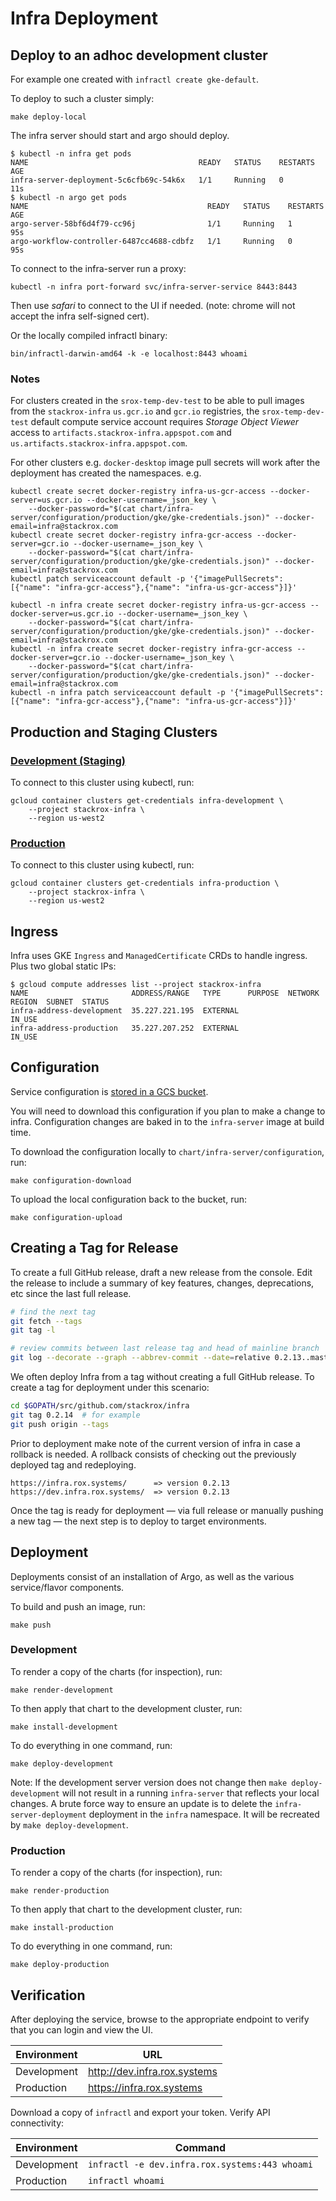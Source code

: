 # Infra Deployment

## Deploy to an adhoc development cluster

For example one created with `infractl create gke-default`.

To deploy to such a cluster simply:

```
make deploy-local
```

The infra server should start and argo should deploy.

```
$ kubectl -n infra get pods
NAME                                      READY   STATUS    RESTARTS   AGE
infra-server-deployment-5c6cfb69c-54k6x   1/1     Running   0          11s
$ kubectl -n argo get pods
NAME                                        READY   STATUS    RESTARTS   AGE
argo-server-58bf6d4f79-cc96j                1/1     Running   1          95s
argo-workflow-controller-6487cc4688-cdbfz   1/1     Running   0          95s
```

To connect to the infra-server run a proxy:

```
kubectl -n infra port-forward svc/infra-server-service 8443:8443
```

Then use *safari* to connect to the UI if needed. (note: chrome will not accept
the infra self-signed cert).

Or the locally compiled infractl binary:

```
bin/infractl-darwin-amd64 -k -e localhost:8443 whoami
```

### Notes

For clusters created in the `srox-temp-dev-test` to be able to pull images from
the `stackrox-infra` `us.gcr.io` and `gcr.io` registries, the
`srox-temp-dev-test` default compute service account requires *Storage Object Viewer* access to
`artifacts.stackrox-infra.appspot.com` and
`us.artifacts.stackrox-infra.appspot.com`.

For other clusters e.g. `docker-desktop` image pull secrets will work after the
deployment has created the namespaces. e.g.

```
kubectl create secret docker-registry infra-us-gcr-access --docker-server=us.gcr.io --docker-username=_json_key \
    --docker-password="$(cat chart/infra-server/configuration/production/gke/gke-credentials.json)" --docker-email=infra@stackrox.com
kubectl create secret docker-registry infra-gcr-access --docker-server=gcr.io --docker-username=_json_key \
    --docker-password="$(cat chart/infra-server/configuration/production/gke/gke-credentials.json)" --docker-email=infra@stackrox.com
kubectl patch serviceaccount default -p '{"imagePullSecrets": [{"name": "infra-gcr-access"},{"name": "infra-us-gcr-access"}]}'

kubectl -n infra create secret docker-registry infra-us-gcr-access --docker-server=us.gcr.io --docker-username=_json_key \
    --docker-password="$(cat chart/infra-server/configuration/production/gke/gke-credentials.json)" --docker-email=infra@stackrox.com
kubectl -n infra create secret docker-registry infra-gcr-access --docker-server=gcr.io --docker-username=_json_key \
    --docker-password="$(cat chart/infra-server/configuration/production/gke/gke-credentials.json)" --docker-email=infra@stackrox.com
kubectl -n infra patch serviceaccount default -p '{"imagePullSecrets": [{"name": "infra-gcr-access"},{"name": "infra-us-gcr-access"}]}'
```

## Production and Staging Clusters

### [Development (Staging)](https://console.cloud.google.com/kubernetes/clusters/details/us-west2/infra-development?project=stackrox-infra&organizationId=847401270788)

To connect to this cluster using kubectl, run:

```
gcloud container clusters get-credentials infra-development \
    --project stackrox-infra \
    --region us-west2
```

### [Production](https://console.cloud.google.com/kubernetes/clusters/details/us-west2/infra-production?project=stackrox-infra&organizationId=847401270788)

To connect to this cluster using kubectl, run:

```
gcloud container clusters get-credentials infra-production \
    --project stackrox-infra \
    --region us-west2
```

## Ingress

Infra uses GKE `Ingress` and `ManagedCertificate` CRDs to handle ingress. Plus two global static IPs:

```
$ gcloud compute addresses list --project stackrox-infra
NAME                       ADDRESS/RANGE   TYPE      PURPOSE  NETWORK  REGION  SUBNET  STATUS
infra-address-development  35.227.221.195  EXTERNAL                                    IN_USE
infra-address-production   35.227.207.252  EXTERNAL                                    IN_USE
```

## Configuration

Service configuration is [stored in a GCS bucket](https://console.cloud.google.com/storage/browser/infra-configuration?organizationId=847401270788&project=stackrox-infra).

You will need to download this configuration if you plan to make a change to infra. Configuration changes are baked in to the `infra-server` image at build time.

To download the configuration locally to `chart/infra-server/configuration`, run:

`make configuration-download`

To upload the local configuration back to the bucket, run:

`make configuration-upload`

## Creating a Tag for Release

To create a full GitHub release, draft a new release from the console.
Edit the release to include a summary of key features, changes, deprecations,
etc since the last full release.

```bash
# find the next tag
git fetch --tags
git tag -l

# review commits between last release tag and head of mainline branch
git log --decorate --graph --abbrev-commit --date=relative 0.2.13..master
```

We often deploy Infra from a tag without creating a full GitHub release.
To create a tag for deployment under this scenario:

```bash
cd $GOPATH/src/github.com/stackrox/infra
git tag 0.2.14  # for example
git push origin --tags
```

Prior to deployment make note of the current version of infra in case a rollback is needed.
A rollback consists of checking out the previously deployed tag and redeploying.

    https://infra.rox.systems/      => version 0.2.13
    https://dev.infra.rox.systems/  => version 0.2.13

Once the tag is ready for deployment &mdash; via full release or manually pushing a
new tag &mdash; the next step is to deploy to target environments.

## Deployment

Deployments consist of an installation of Argo, as well as the various service/flavor components.

To build and push an image, run:

`make push`

### Development

To render a copy of the charts (for inspection), run:

`make render-development`

To then apply that chart to the development cluster, run:

`make install-development`

To do everything in one command, run:

`make deploy-development`

Note: If the development server version does not change then `make deploy-development`
will not result in a running `infra-server` that reflects
your local changes. A brute force way to ensure an update is to delete the
`infra-server-deployment` deployment in the `infra` namespace. It will be recreated by
`make deploy-development`.

### Production

To render a copy of the charts (for inspection), run:

`make render-production`

To then apply that chart to the development cluster, run:

`make install-production`

To do everything in one command, run:

`make deploy-production`

## Verification

After deploying the service, browse to the appropriate endpoint to verify that you can login and view the UI.

| Environment | URL |
| --- | --- |
| Development | http://dev.infra.rox.systems |
| Production | https://infra.rox.systems |

Download a copy of `infractl` and export your token. Verify API connectivity:

| Environment | Command |
| --- | --- |
| Development | `infractl -e dev.infra.rox.systems:443 whoami` |
| Production | `infractl whoami` |


